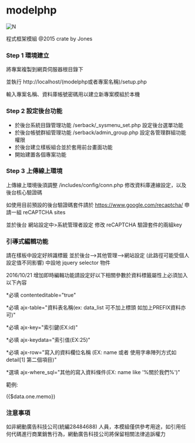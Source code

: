  modelphp
==========
![N](http://www.104portal.com.tw/images/logo.png) 

程式框架模組
@2015 crate by Jones

### Step 1 環境建立
將專案複製到網頁伺服器根目錄下

並執行 http://localhost/(modelphp或者專案名稱)/setup.php

輸入專案名稱、資料庫帳號密碼用以建立新專案模組於本機

### Step 2 設定後台功能

* 於後台系統目錄管理功能 /serback/_sysmenu_set.php 設定後台選單功能
* 於後台帳號群組管理功能 /serback/admin_group.php 設定各管理群組功能權限
* 於後台建立樣板組合並於套用前台畫面功能
* 開始建置各個專案功能

### Step 3 上傳線上環境
上傳線上環境後須調整 /includes/config/conn.php 修改資料庫連線設定，以及後台核心驗證碼

如使用目前預設的後台驗證碼套件請於 https://www.google.com/recaptcha/ 申請一組 reCAPTCHA sites

並於後台 網站設定中>系統管理者設定 修改 reCAPTCHA 驗證套件的兩組key


### 引導式編輯功能
請在樣板中設定好辨識標籤 並於後台-->其他管理-->網站設定 (此路徑可能受個人設定值不同影響) 中設地 jquery selector 物件

2016/10/21 增加即時編輯功能請設定好以下相關參數於資料標籤屬性上必須加入以下內容

*必填 contenteditable="true"

*必填 ajx-table="資料表名稱(ex: data_list 可不加上標頭 如加上PREFIX資料亦可)"

*必填 ajx-key="索引鍵(EX:id)"

*必填 ajx-keydata="索引值(EX:25)"

*必填 ajx-row="寫入的資料欄位名稱 (EX: name 或者 使用字串陣列方式如 detail[1] 第二個項目)"

*選填 ajx-where_sql="其他的寫入資料條件(EX: name like '%關於我們%')"

範例:

<span contenteditable="true" ajx-table="data_list" ajx-key="id" ajx-keydata="({$data.one.id})" ajx-row="memo">({$data.one.memo})</span>



### 注意事項
如非網動廣告科技公司(統編28484688) 人員，本模組僅供參考用途，如引用任何代碼進行商業銷售行為，網動廣告科技公司將保留相關法律追訴權力

[N]: <http://www.104portal.com.tw/>